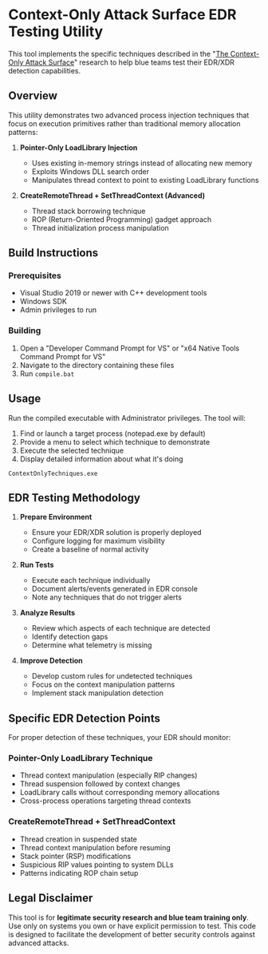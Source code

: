 # Context-Only Attack Surface EDR Testing Utility

This tool implements the specific techniques described in the "[The Context-Only Attack Surface](https://blog.fndsec.net/2025/05/16/the-context-only-attack-surface/)" research to help blue teams test their EDR/XDR detection capabilities.

## Overview

This utility demonstrates two advanced process injection techniques that focus on execution primitives rather than traditional memory allocation patterns:

1. **Pointer-Only LoadLibrary Injection**
   - Uses existing in-memory strings instead of allocating new memory
   - Exploits Windows DLL search order
   - Manipulates thread context to point to existing LoadLibrary functions
   
2. **CreateRemoteThread + SetThreadContext (Advanced)**
   - Thread stack borrowing technique
   - ROP (Return-Oriented Programming) gadget approach
   - Thread initialization process manipulation

## Build Instructions

### Prerequisites
- Visual Studio 2019 or newer with C++ development tools
- Windows SDK
- Admin privileges to run

### Building
1. Open a "Developer Command Prompt for VS" or "x64 Native Tools Command Prompt for VS"
2. Navigate to the directory containing these files
3. Run `compile.bat`

## Usage

Run the compiled executable with Administrator privileges. The tool will:

1. Find or launch a target process (notepad.exe by default)
2. Provide a menu to select which technique to demonstrate
3. Execute the selected technique
4. Display detailed information about what it's doing

```
ContextOnlyTechniques.exe
```

## EDR Testing Methodology

1. **Prepare Environment**
   - Ensure your EDR/XDR solution is properly deployed
   - Configure logging for maximum visibility
   - Create a baseline of normal activity

2. **Run Tests**
   - Execute each technique individually
   - Document alerts/events generated in EDR console
   - Note any techniques that do not trigger alerts

3. **Analyze Results**
   - Review which aspects of each technique are detected
   - Identify detection gaps
   - Determine what telemetry is missing

4. **Improve Detection**
   - Develop custom rules for undetected techniques
   - Focus on the context manipulation patterns
   - Implement stack manipulation detection

## Specific EDR Detection Points

For proper detection of these techniques, your EDR should monitor:

### Pointer-Only LoadLibrary Technique
- Thread context manipulation (especially RIP changes)
- Thread suspension followed by context changes
- LoadLibrary calls without corresponding memory allocations
- Cross-process operations targeting thread contexts

### CreateRemoteThread + SetThreadContext
- Thread creation in suspended state
- Thread context manipulation before resuming
- Stack pointer (RSP) modifications
- Suspicious RIP values pointing to system DLLs
- Patterns indicating ROP chain setup

## Legal Disclaimer

This tool is for **legitimate security research and blue team training only**. Use only on systems you own or have explicit permission to test. This code is designed to facilitate the development of better security controls against advanced attacks.